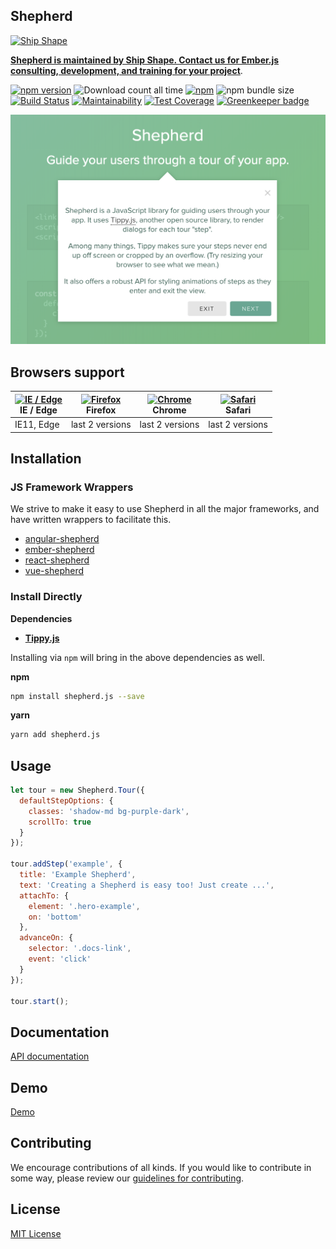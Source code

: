 Shepherd
----------------------------------------------------------

<a href="https://shipshape.io/"><img src="http://i.imgur.com/DWHQjA5.png" alt="Ship Shape" width="100" height="100"/></a>

**[Shepherd is maintained by Ship Shape. Contact us for Ember.js consulting, development, and training for your project](https://shipshape.io/ember-consulting/)**.

[![npm version](https://badge.fury.io/js/shepherd.js.svg)](http://badge.fury.io/js/shepherd.js)
![Download count all time](https://img.shields.io/npm/dt/shepherd.js.svg)
[![npm](https://img.shields.io/npm/dm/shepherd.js.svg)]()
![npm bundle size](https://img.shields.io/bundlephobia/minzip/shepherd.js.svg)
[![Build Status](https://travis-ci.org/shipshapecode/shepherd.svg?branch=master)](https://travis-ci.org/shipshapecode/shepherd)
[![Maintainability](https://api.codeclimate.com/v1/badges/b295b0cc0d828ccc1b76/maintainability)](https://codeclimate.com/github/shipshapecode/shepherd/maintainability)
[![Test Coverage](https://api.codeclimate.com/v1/badges/b295b0cc0d828ccc1b76/test_coverage)](https://codeclimate.com/github/shipshapecode/shepherd/test_coverage)
[![Greenkeeper badge](https://badges.greenkeeper.io/shipshapecode/shepherd.svg)](https://greenkeeper.io/)

[![Guide your users through a tour of your app](/docs/assets/img/intro-step.png)](https://shepherdjs.dev/docs/welcome/)

## Browsers support

| [<img src="https://raw.githubusercontent.com/alrra/browser-logos/master/src/edge/edge_48x48.png" alt="IE / Edge" width="24px" height="24px" />](http://godban.github.io/browsers-support-badges/)</br>IE / Edge | [<img src="https://raw.githubusercontent.com/alrra/browser-logos/master/src/firefox/firefox_48x48.png" alt="Firefox" width="24px" height="24px" />](http://godban.github.io/browsers-support-badges/)</br>Firefox | [<img src="https://raw.githubusercontent.com/alrra/browser-logos/master/src/chrome/chrome_48x48.png" alt="Chrome" width="24px" height="24px" />](http://godban.github.io/browsers-support-badges/)</br>Chrome | [<img src="https://raw.githubusercontent.com/alrra/browser-logos/master/src/safari/safari_48x48.png" alt="Safari" width="24px" height="24px" />](http://godban.github.io/browsers-support-badges/)</br>Safari |
| --------- | --------- | --------- | --------- |
| IE11, Edge| last 2 versions| last 2 versions| last 2 versions

Installation
----------------------------------------------------------

### JS Framework Wrappers

We strive to make it easy to use Shepherd in all the major frameworks, and have written wrappers to facilitate this.

* [angular-shepherd](https://github.com/shipshapecode/angular-shepherd)
* [ember-shepherd](https://github.com/shipshapecode/ember-shepherd)
* [react-shepherd](https://github.com/shipshapecode/react-shepherd)
* [vue-shepherd](https://github.com/shipshapecode/vue-shepherd)


### Install Directly

__Dependencies__

* __[Tippy.js](https://atomiks.github.io/tippyjs/)__

Installing via `npm` will bring in the above dependencies as well.

__npm__
```bash
npm install shepherd.js --save
```

__yarn__
```bash
yarn add shepherd.js
```

Usage
----------------------------------------------------------

```javascript
let tour = new Shepherd.Tour({
  defaultStepOptions: {
    classes: 'shadow-md bg-purple-dark',
    scrollTo: true
  }
});

tour.addStep('example', {
  title: 'Example Shepherd',
  text: 'Creating a Shepherd is easy too! Just create ...',
  attachTo: {
    element: '.hero-example',
    on: 'bottom'
  },
  advanceOn: {
    selector: '.docs-link',
    event: 'click'
  }
});

tour.start();
```

Documentation
----------------------------------------------------------

[API documentation](https://shipshapecode.github.io/shepherd/esdoc/)

Demo
----------------------------------------------------------

[Demo](https://shipshapecode.github.io/shepherd/docs/welcome/)

Contributing
----------------------------------------------------------

We encourage contributions of all kinds. If you would like to contribute in some way, please review our [guidelines for contributing](CONTRIBUTING.md).

License
----------------------------------------------------------
[MIT License](LICENSE)
